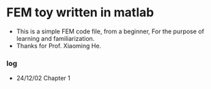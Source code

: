 # FEM toy written in matlab

* This is a simple FEM code file, from a beginner, For the purpose of learning and familiarization.
* Thanks for Prof. Xiaoming He.

### log
* 24/12/02  Chapter 1  
